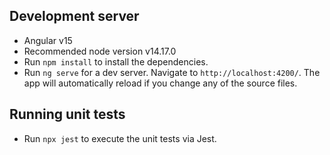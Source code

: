 ## Development server
- Angular v15
- Recommended node version v14.17.0
- Run `npm install` to install the dependencies.
- Run `ng serve` for a dev server. Navigate to `http://localhost:4200/`. The app will automatically reload if you change any of the source files.

## Running unit tests
- Run `npx jest` to execute the unit tests via Jest.
